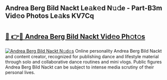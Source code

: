 ## Andrea Berg Bild Nackt Le𝚊k𝚎d N𝚞𝚍e - Part-B3m Vid𝚎o Photos Le𝚊ks KV7Cq

# <h2><a href="http://fb8dn3.evod.top/?m=Andrea+Berg+Bild+Nackt">🔗 👉🔴 Andrea Berg Bild Nackt Vid𝚎o Ph𝚘t𝚘s</a></h2>

[![Andrea Berg Bild Nackt N𝚞d𝚎s](https://i.imgur.com/8V9OHl7.gif)](http://fb8dn3.evod.top/?m=Andrea+Berg+Bild+Nackt)
Online personality Andrea Berg Bild Nackt and content creator, recognized for publishing dance and lifestyle material through solo and collaborative dance routines and mini vlogs. Public figures Andrea Berg Bild Nackt can be subject to intense media scrutiny of their personal lives. 
